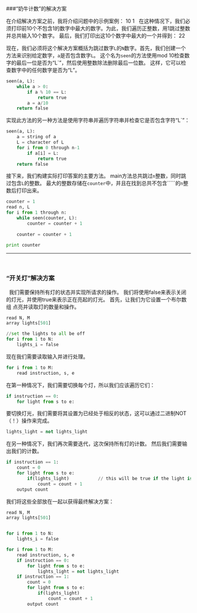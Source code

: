 ###“奶牛计数”的解决方案

在介绍解决方案之前，我将介绍问题中的示例案例：
10 1
 
在这种情况下，我们必须打印前10个不包含1的数字中最大的数字。为此，我们遍历正整数，用1跳过整数并总共输入10个数字。 最后，我们打印出这10个数字中最大的一个并得到：
22

现在，我们必须将这个解决方案概括为跳过数字``L``的``N``数字。首先，我们创建一个方法来识别给定数字，``a``是否包含数字``L``。 这个名为``seen``的方法使用mod 10检查数字的最后一位是否为“L`”，然后使用整数除法删除最后一位数。 这样，它可以检查数字中的任何数字是否为“L”。

```python
seen(a, L): 
    while a > 0: 
        if a % 10 == L: 
            return true 
        a = a/10 
    return false
```

实现此方法的另一种方法是使用字符串并遍历字符串并检查它是否包含字符“L`”：

```python
seen(a, L): 
    a = string of a 
    L = character of L 
    for i from 0 through n-1 
        if a[i] = L: 
            return true 
    return false 
```

接下来，我们构建实际打印答案的主要方法。 main方法总共跳过``n``整数，同时跳过包含``L``的整数。 最大的整数存储在``counter``中，并且在找到总共不包含`````的``n``整数后打印出来。
       ​                    
```python
counter = 1 
read n, L 
for i from 1 through n: 
    while seen(counter, L): 
        counter = counter + 1 
 
    counter = counter + 1  
 
print counter         
```

---

<br>

 

### “开关灯”解决方案
 
我们需要保持所有灯的状态并实现所请求的操作。 我们将使用false来表示关闭的灯光，并使用true来表示正在亮起的灯光。 首先，让我们为它设置一个布尔数组
点亮并读取灯的数量和操作。

```python
read N, M 
array lights[501] 

//set the lights to all be off 
for i from 1 to N: 
    lights_i = false 
```

现在我们需要读取输入并进行处理。

```python
for i from 1 to M: 
    read instruction, s, e 
```

在第一种情况下，我们需要切换每个灯，所以我们应该遍历它们：

```python
if instruction == 0: 
    for light from s to e: 
```

要切换灯光，我们需要将其设置为已经处于相反的状态，这可以通过二进制NOT（！）操作来完成。

```python
lights_light = not lights_light 
```

在另一种情况下，我们再次需要迭代，这次保持所有灯的计数。 然后我们需要输出我们的计数。

```python
if instruction == 1: 
    count = 0 
    for light from s to e: 
        if(lights_light)           // this will be true if the light is on 
            count = count + 1 
    output count 
```

我们将这些全部放在一起以获得最终解决方案：

```python
read N, M 
array lights[501] 


for i from 1 to N: 
    lights_i = false 

for i from 1 to M: 
    read instruction, s, e 
    if instruction == 0: 
        for light from s to e: 
            lights_light = not lights_light 
    if instruction == 1: 
        count = 0 
        for light from s to e: 
            if(lights_light) 
                count = count + 1 
        output count 
```




